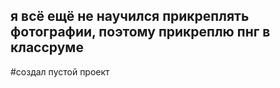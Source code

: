 ## я всё ещё не научился прикреплять фотографии, поэтому прикреплю пнг в классруме

#создал пустой проект 
